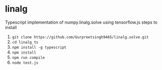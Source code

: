 # linalg
Typescript implementation of numpy.linalg.solve using tensorflow.js
steps to install
1. `git clone https://github.com/Gurpreetsingh9465/linalg.solve.git`
2. `cd linalg_ts`
3. `npm install -g typescript`
4. `npm install`
5. `npm run compile`
6. `node test.js`
